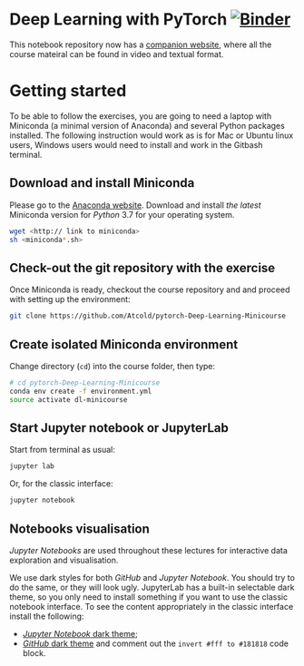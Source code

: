 # Deep Learning with PyTorch [![Binder](https://mybinder.org/badge_logo.svg)](https://mybinder.org/v2/gh/Atcold/pytorch-Deep-Learning-Minicourse/master)
This notebook repository now has a [companion website](https://atcold.github.io/pytorch-Deep-Learning-Minicourse/), where all the course mateiral can be found in video and textual format.

# Getting started
To be able to follow the exercises, you are going to need a laptop with Miniconda (a minimal version of Anaconda) and several Python packages installed.
The following instruction would work as is for Mac or Ubuntu linux users, Windows users would need to install and work in the Gitbash terminal.


## Download and install Miniconda
Please go to the [Anaconda website](https://conda.io/miniconda.html).
Download and install *the latest* Miniconda version for *Python* 3.7 for your operating system.

```bash
wget <http:// link to miniconda>
sh <miniconda*.sh>
```


## Check-out the git repository with the exercise
Once Miniconda is ready, checkout the course repository and and proceed with setting up the environment:

```bash
git clone https://github.com/Atcold/pytorch-Deep-Learning-Minicourse
```


## Create isolated Miniconda environment
Change directory (`cd`) into the course folder, then type:

```bash
# cd pytorch-Deep-Learning-Minicourse
conda env create -f environment.yml
source activate dl-minicourse
```

## Start Jupyter notebook or JupyterLab
Start from terminal as usual:

```bash
jupyter lab
```

Or, for the classic interface:

```bash
jupyter notebook
```

## Notebooks visualisation
*Jupyter Notebooks* are used throughout these lectures for interactive data exploration and visualisation.

We use dark styles for both *GitHub* and *Jupyter Notebook*.
You should try to do the same, or they will look ugly.
JupyterLab has a built-in selectable dark theme, so you only need to install something if you want to use the classic notebook interface.
To see the content appropriately in the classic interface install the following:

 - [*Jupyter Notebook* dark theme](https://userstyles.org/styles/153443/jupyter-notebook-dark);
 - [*GitHub* dark theme](https://userstyles.org/styles/37035/github-dark) and comment out the `invert #fff to #181818` code block.

